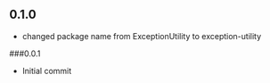 ## 0.1.0

 - changed package name from ExceptionUtility to exception-utility

###0.0.1

- Initial commit